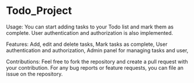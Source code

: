 # Todo_Project

Usage:
You can start adding tasks to your Todo list and mark them as complete. User authentication and authorization is also implemented.

Features:
Add, edit and delete tasks,
Mark tasks as complete,
User authentication and authorization,
Admin panel for managing tasks and user,


Contributions:
Feel free to fork the repository and create a pull request with your contribution. For any bug reports or feature requests, you can file an issue on the repository.
